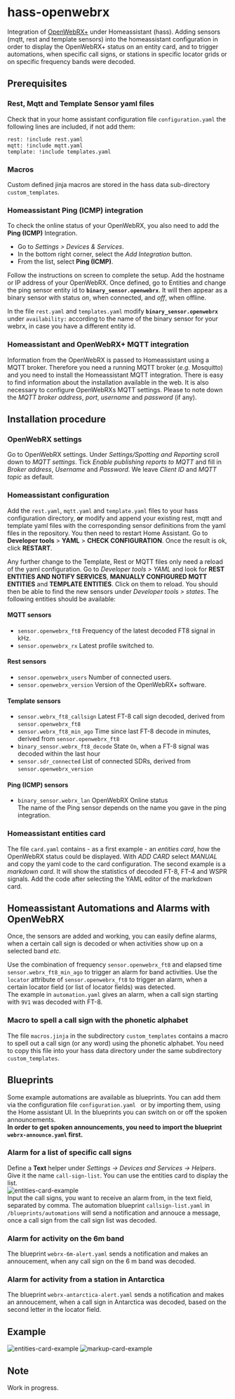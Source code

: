 # hass-openwebrx
Integration of [OpenWebRX+](https://github.com/luarvique/ppa) under Homeassistant (hass).
Adding sensors (mqtt, rest and template sensors) into the homeassistant configuration 
in order to display the OpenWebRX+ status on an entity card, and to trigger automations, when 
specific call signs, or stations in specific locator grids or on specific frequency bands 
were decoded.

## Prerequisites


### Rest, Mqtt and Template Sensor yaml files

Check that in your home assistant configuration file `configuration.yaml` the following lines are included, if not add them:
```
rest: !include rest.yaml
mqtt: !include mqtt.yaml
template: !include templates.yaml
```

### Macros

Custom defined jinja macros are stored in the hass data sub-directory `custom_templates`.

### Homeassistant Ping (ICMP) integration

To check the online status of your OpenWebRX, you also need to add the **Ping (ICMP)** Integration.

* Go to *Settings > Devices & Services*. 
* In the bottom right corner, select the *Add Integration* button.
* From the list, select **Ping (ICMP)**.   

Follow the instructions on screen to complete the setup. Add the hostname or IP address of your OpenWebRX. Once defined, go to Entities and change the ping sensor entity id to **`binary_sensor.openwebrx`**. It will then appear as a binary sensor with status *on*, when connected, and *off*, when offline.

In the file `rest.yaml` and `templates.yaml` modify **`binary_sensor.openwebrx`** under `availability:` 
according to the name of the binary sensor for your webrx, in case you have a different entity id.

### Homeassistant and OpenWebRX+ MQTT integration

Information from the OpenWebRX is passed to Homeassistant using a MQTT broker. Therefore you need a running MQTT broker (*e.g.* Mosquitto) and you need to install the Homeassistant MQTT integration. 
There is easy to find information about the installation available in the web. It is also necessary to configure OpenWebRXs MQTT settings. Please to note down the *MQTT broker address*, *port*, *username* and *password* (if any).

## Installation procedure

### OpenWebRX settings

Go to OpenWebRX settings. Under *Settings/Spotting and Reporting* scroll down to *MQTT settings*. Tick
*Enable publishing reports to MQTT* and fill in *Broker address*, *Username* and *Password*. We leave *Client ID* and *MQTT topic* as default.

### Homeassistant configuration

Add the `rest.yaml`, `mqtt.yaml` and `template.yaml` files to your hass configuration directory, **or** modify and append your existing rest, mqtt and template yaml files with the corresponding sensor definitions from the yaml files in the repository. You then need to restart Home Assistant. Go to **Developer tools** > **YAML** > **CHECK CONFIGURATION**. Once the result is ok, click **RESTART**.  

Any further change to the Template, Rest or MQTT files only need a reload of the yaml configuration. Go to *Developer tools > YAML* and look for **REST ENTITIES AND NOTIFY SERVICES**, **MANUALLY CONFIGURED MQTT ENTITIES** and **TEMPLATE ENTITIES**. Click on them to reload. You should then be able to find the new sensors under *Developer tools > states*. The following entities should be available:

#### MQTT sensors
* `sensor.openwebrx_ft8` Frequency of the latest decoded FT8 signal in kHz.
* `sensor.openwebrx_rx`  Latest profile switched to.
#### Rest sensors
* `sensor.openwebrx_users`   Number of connected users.
* `sensor.openwebrx_version` Version of the OpenWebRX+ software.
#### Template sensors
* `sensor.webrx_ft8_callsign` Latest FT-8 call sign decoded, derived from `sensor.openwebrx_ft8`
* `sensor.webrx_ft8_min_ago`  Time since last FT-8 decode in minutes, derived from `sensor.openwebrx_ft8`
* `binary_sensor.webrx_ft8_decode` State `On`, when a FT-8 signal was decoded within the last hour
* `sensor.sdr_connected`      List of connected SDRs, derived from `sensor.openwebrx_version`
#### Ping (ICMP) sensors
* `binary_sensor.webrx_lan`   OpenWebRX Online status     
The name of the Ping sensor depends on the name you gave in the ping integration.

### Homeassistant entities card
The file `card.yaml` contains - as a first example - an *entities card*, how the OpenWebRX status could be displayed. With *ADD CARD* select *MANUAL* and copy the yaml code to the card configuration.
The second example is a *markdown card*. It will show the statistics of decoded FT-8, FT-4 and WSPR signals. Add the code after selecting the YAML editor of the markdown card.

## Homeassistant Automations and Alarms with OpenWebRX
Once, the sensors are added and working, you can easily define alarms, when a certain call sign is decoded or when activities show up on a selected band *etc.*  

Use the combination of frequency `sensor.openwebrx_ft8` and elapsed time `sensor.webrx_ft8_min_ago` to trigger an alarm for band activities. Use the `locator` attribute of `sensor.openwebrx_ft8` to trigger
an alarm, when a certain locator field (or list of locator fields) was detected.   
The example in `automation.yaml` gives an alarm, when a call sign starting with `9V1` was decoded with FT-8.

### Macro to spell a call sign with the phonetic alphabet
The file `macros.jinja` in the subdirectory `custom_templates` contains a macro to spell out a call sign (or any word) using the phonetic alphabet. You need to copy this file into your hass data directory under the same subdirectory `custom_templates`.

## Blueprints
Some example automations are available as blueprints. You can add them via the configuration file
 `configuration.yaml ` or by importing them, using the Home assistant UI. In the blueprints you can
switch on or off the spoken announcements.  
 **In order to get spoken announcements, you need to import the blueprint `webrx-announce.yaml` first.**

### Alarm for a list of specific call signs
Define a **Text** helper under *Settings -> Devices and Services -> Helpers*. Give it the name `call-sign-list`. You can use the entities card to display the list.  
![entities-card-example](/assets/callsign-list.png)  
Input the call signs, you want to receive an alarm from, in the text field, separated by comma. The automation blueprint `callsign-list.yaml` in `/blueprints/automations` will send a notification and annouce a message, once a call sign from the call sign list was decoded.

### Alarm for activity on the 6m band
The blueprint `webrx-6m-alert.yaml` sends a notification and makes an annoucement, when any call sign on the 6 m band was decoded.

### Alarm for activity from a station in Antarctica
The blueprint `webrx-antarctica-alert.yaml` sends a notification and makes an annoucement, when a call sign in Antarctica was decoded, based on the second letter in the locator field.

## Example
![entities-card-example](/assets/entities-card.png)
![markup-card-example](/assets/markup-card.png)

## Note
Work in progress.